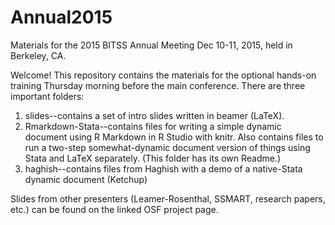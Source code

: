 # Annual2015
Materials for the 2015 BITSS Annual Meeting Dec 10-11, 2015, held in Berkeley, CA.

Welcome! This repository contains the materials for the optional hands-on training Thursday morning before the main conference.
There are three important folders:

1. slides--contains a set of intro slides written in beamer (LaTeX).
2. Rmarkdown-Stata--contains files for writing a simple dynamic document using R Markdown in R Studio with knitr. Also contains files to run a two-step somewhat-dynamic document version of things using Stata and LaTeX separately. (This folder has its own Readme.)
3. haghish--contains files from Haghish with a demo of a native-Stata dynamic document (Ketchup)

Slides from other presenters (Leamer-Rosenthal, SSMART, research papers, etc.) can be found on the linked OSF project page.
